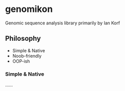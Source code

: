 genomikon
=========

Genomic sequence analysis library primarily by Ian Korf

## Philosophy

+ Simple & Native
+ Noob-friendly
+ OOP-ish

### Simple & Native
......
